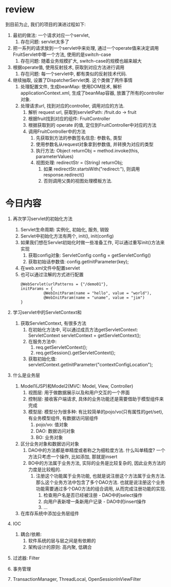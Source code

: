 # review
到目前为止, 我们的项目的演进过程如下:
1. 最初的做法: 一个请求对应一个servlet, 
   1. 存在问题: servlet太多了
2. 把一系列的请求放到一个servlet中来处理, 通过一个operate值来决定调用FruitServlet中哪一个方法, 使用的是switch-case
   1. 存在问题: 随着业务规模扩大, switch-case的规模也越来越大
3. 根据operate值, 使用反射技术, 获取到对应方法进行调用
   1. 存在问题: 每一个servlet中, 都有类似的反射技术代码.
4. 继续抽取, 设置了DispatcherServlet类. 这个类做了两件事情
   1. 处理配置文件, 生成beanMap: 使用DOM技术, 解析applicationContext.xml, 生成了beanMap容器, 放置了所有的controller对象.
   2. 处理请求url, 找到对应的controller, 调用对应的方法.
      1. 解析 request url, 获取到servletPath: /fruit.do -> fruit
      2. 根据fruit找到对应的组件: FruitController
      3. 根据获取到的 operate 的值, 定位到FruitController中对应的方法
      4. 调用FruitController中的方法
         1. 先获取到方法的参数签名信息: 参数名, 类型
         2. 使用参数名从request对象拿到参数值, 并转换为对应的类型
         3. 执行方法: Object returnObj = method.invoke(this, parameterValues)
         4. 视图处理: redirectStr = (String) returnObj; 
            1. 如果 redirectStr.startsWith("redirect:"), 则调用response.redirect()
            2. 否则调用父类的视图处理模板方法.

# 今日内容
1. 再次学习servlet的初始化方法
   1. Servlet生命周期: 实例化, 初始化, 服务, 销毁
   2. Servlet中初始化方法有两个, init(), init(config)
   3. 如果我们想在Servlet初始化时做一些准备工作, 可以通过重写init()方法来实现
      1. 获取config对象: ServletConfig config = getServletConfig()
      2. 获取初始话参数值: config.getInitParameter(key);
   4. 在web.xml文件中配置servlet
   5. 也可以通过注解的方式进行配置
      ```
      @WebServlet(urlPatterns = {"/demo01"},
      initParams = {
                @WebInitParam(name = "hello", value = "world"),
                @WebInitParam(name = "uname", value = "jim")
      }
      ```

2. 学习servlet中的ServletContext和<context-param>
   1. 获取ServletContext, 有很多方法
      1. 在初始化方法中, 可以通过成员方法getServletContext: ServletContext servletContext = getServletContext();
      2. 在服务方法中:
         1. req.getServletContext();
         2. req.getSession().getServletContext();
      3. 获取初始化值: servletContext.getInitParameter("contextConfigLocation");
3. 什么是业务层
   1. Model1(JSP)和Model2(MVC: Model, View, Controller)
      1. 视图层: 用于做数据展示以及和用户交互的一个界面
      2. 控制层: 接收客户端请求, 具体的业务功能还是需要借助于模型组件来完成
      3. 模型层: 模型分为很多种: 有比较简单的pojo/vo(只有属性的get/set), 有业务模型组件, 有数据访问层组件
         1. pojo/vo: 值对象
         2. DAO: 数据访问对象
         3. BO: 业务对象
   2. 区分业务对象和数据访问对象
      1. DAO中的方法都是单精度或者称之为细粒度方法. 什么叫单精度? 一个方法只考虑一个操作, 比如添加, 那就是insert
      2. BO中的方法属于业务方法, 实际的业务是比较复杂的, 因此业务方法的力度是比较粗的.
         1. 注册这个功能属于业务功能, 也就是说注册这个方法属于业务方法. 那么这个业务方法中包含了多个DAO方法. 也就是说注册这个业务功能需要通过多个DAO方法的组合调用, 从而完成注册功能的实现.
            1. 检查用户名是否已经被注册  - DAO中的select操作
            2. 向用户表新增一条新用户记录 - DAO中的insert操作
            3. ...
   3. 在库存系统中添加业务层组件
4. IOC
   1. 耦合/依赖:
      1. 软件系统的层与层之间是有依赖的
      2. 架构设计的原则: 高内聚, 低耦合
5. 过滤器: Filter
6. 事务管理
7. TransactionManager, ThreadLocal, OpenSessionInViewFilter
